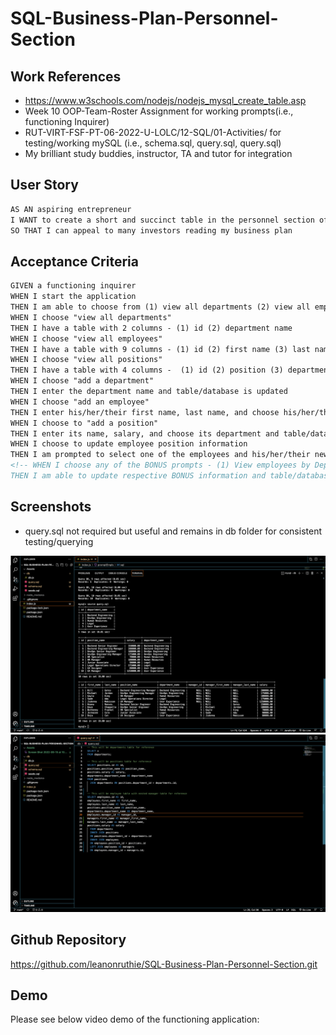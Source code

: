 # SQL-Business-Plan-Personnel-Section

## Work References
* <a href="hhttps://www.w3schools.com/nodejs/nodejs_mysql_create_table.asp">https://www.w3schools.com/nodejs/nodejs_mysql_create_table.asp</a>
* Week 10 OOP-Team-Roster Assignment for working prompts(i.e., functioning Inquirer)
* RUT-VIRT-FSF-PT-06-2022-U-LOLC/12-SQL/01-Activities/ for testing/working mySQL (i.e., schema.sql, query.sql, query.sql)
* My brilliant study buddies, instructor, TA and tutor for integration

## User Story

```md
AS AN aspiring entrepreneur
I WANT to create a short and succinct table in the personnel section of my business plan that shows the departments and employees I need to run a successful business
SO THAT I can appeal to many investors reading my business plan
```
## Acceptance Criteria

```md
GIVEN a functioning inquirer
WHEN I start the application
THEN I am able to choose from (1) view all departments (2) view all employees (3) view all positions (4) add a department (5) add an employee (6) add a position (7) update employee position 
WHEN I choose "view all departments" 
THEN I have a table with 2 columns - (1) id (2) department name
WHEN I choose "view all employees"
THEN I have a table with 9 columns - (1) id (2) first name (3) last name (4) position (5) department (6) salary (7) manager id (8) manager's first name (9) manager's last name
WHEN I choose "view all positions"
THEN I have a table with 4 columns -  (1) id (2) position (3) department (4) salary
WHEN I choose "add a department"
THEN I enter the department name and table/database is updated
WHEN I choose "add an employee"
THEN I enter his/her/their first name, last name, and choose his/her/their position, manager and table/database is updated
WHEN I choose to "add a position"
THEN I enter its name, salary, and choose its department and table/database is updated
WHEN I choose to update employee position information
THEN I am prompted to select one of the employees and his/her/their new position and table/database is updated
<!-- WHEN I choose any of the BONUS prompts - (1) View employees by Department (2) View employees by Manager (3) Delete Department (4) Delete Employee (5) Delete Position (6) Update Manager Position (7) Sum of Salaries 
THEN I am able to update respective BONUS information and table/database is updated -->
```
## Screenshots
* query.sql not required but useful and remains in db folder for consistent testing/querying
 <img src="./Assets/Screen%20Shot%202022-09-15%20at%2010.09.19%20PM%20(2).png">
 <img src="./Assets/Screen%20Shot%202022-09-15%20at%2010.12.06%20PM%20(2).png">

## Github Repository
<a href="https://github.com/leanonruthie/SQL-Business-Plan-Personnel-Section.git">https://github.com/leanonruthie/SQL-Business-Plan-Personnel-Section.git</a>

## Demo
Please see below video demo of the functioning application:



